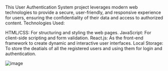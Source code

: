 This User Authentication System project leverages modern web technologies to provide a secure, user-friendly, and responsive experience for users, ensuring the confidentiality of their data and access to authorized content.
Technologies Used:

HTML/CSS: For structuring and styling the web pages.
JavaScript: For client-side scripting and form validation.
React.js: As the front-end framework to create dynamic and interactive user interfaces.
Local Storage: To store the deatials of all the registered users and using them for login and authentication.

![image](https://github.com/DeepikaChauhan2403/Registration-login/assets/124796084/d0898088-595e-4a94-b9ad-e09f458410ba)

